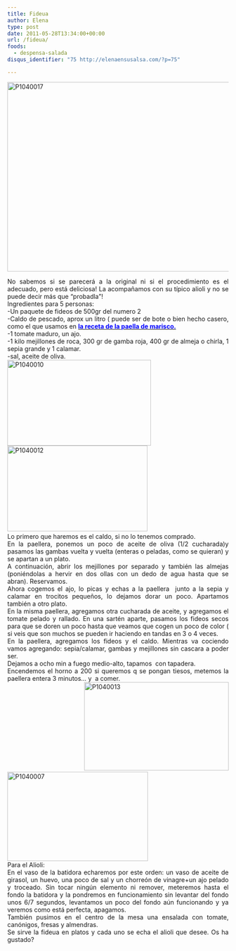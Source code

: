 ```yaml
---
title: Fideua
author: Elena
type: post
date: 2011-05-28T13:34:00+00:00
url: /fideua/
foods:
  - despensa-salada
disqus_identifier: "75 http://elenaensusalsa.com/?p=75"

---
```

[<img alt="P1040017" border="0" height="431" src="http://elenaensusalsa.com/wp-content/uploads/2011/05/P1040017_thumb-25255B8-25255D.jpg" style="border-bottom: 0px; border-left: 0px; border-right: 0px; border-top: 0px; display: block; float: none; margin-left: auto; margin-right: auto;" title="P1040017" width="665" />][1] 

<div align="justify">
  No sabemos si se parecerá a la original ni si el procedimiento es el adecuado, pero está deliciosa! La acompañamos con su típico alioli y no se puede decir más que “probadla”!
</div>

<div align="justify">
  Ingredientes para 5 personas:
</div>

<div align="justify">
  -Un paquete de fideos de 500gr del numero 2<br />-Caldo de pescado, aprox un litro ( puede ser de bote o bien hecho casero, como el que usamos en <a href="http://elenaensusalsa.com/2011/04/10/paella-de-marisco/"><strong><span style="color: blue;">la receta de la paella de marisco.</span></strong></a>&nbsp;
</div>

<div align="justify">
  -1 tomate maduro, un ajo.<br />-1 kilo mejillones de roca, 300 gr de gamba roja, 400 gr de almeja o chirla, 1 sepia grande y 1 calamar.<br />-sal, aceite de oliva.
</div>

<div align="justify">
  <a href="http://elenaensusalsa.com/wp-content/uploads/2011/05/P1040010_thumb-25255B4-25255D.jpg"><img alt="P1040010" border="0" height="195" src="http://elenaensusalsa.com/wp-content/uploads/2011/05/P1040010_thumb-25255B4-25255D.jpg" style="border-bottom: 0px; border-left: 0px; border-right: 0px; border-top: 0px; display: inline;" title="P1040010" width="327" /></a><a href="http://elenaensusalsa.com/wp-content/uploads/2011/05/P1040012_thumb-25255B5-25255D.jpg"><img alt="P1040012" border="0" height="195" src="http://elenaensusalsa.com/wp-content/uploads/2011/05/P1040012_thumb-25255B5-25255D.jpg" style="border-bottom: 0px; border-left: 0px; border-right: 0px; border-top: 0px; display: inline;" title="P1040012" width="319" /></a>&nbsp;&nbsp;&nbsp;
</div>

<div align="justify">
  Lo primero que haremos es el caldo, si no lo tenemos comprado.
</div>

<div align="justify">
  En la paellera, ponemos un poco de aceite de oliva (1/2 cucharada)y pasamos las gambas vuelta y vuelta (enteras o peladas, como se quieran) y se apartan a un plato.<br />A continuación, abrir los mejillones por separado y también las almejas (poniéndolas a hervir en dos ollas con un dedo de agua hasta que se abran). Reservamos.<br />Ahora cogemos el ajo, lo picas y echas a la paellera&nbsp; junto a la sepia y calamar en trocitos pequeños, lo dejamos dorar un poco. Apartamos también a otro plato.<br />En la misma paellera, agregamos otra cucharada de aceite, y agregamos el tomate pelado y rallado. En una sartén aparte, pasamos los fideos secos para que se doren un poco hasta que veamos que cogen un poco de color ( si veis que son muchos se pueden ir haciendo en tandas en 3 o 4 veces.<br />En la paellera, agregamos los fideos y el caldo. Mientras va cociendo vamos agregando: sepia/calamar, gambas y mejillones sin cascara a poder ser.<br />Dejamos a ocho min a fuego medio-alto, tapamos&nbsp; con tapadera.<br />Encendemos el horno a 200 si queremos q se pongan tiesos, metemos la paellera entera 3 minutos… y&nbsp; a comer.
</div>

<div align="justify">
  &nbsp;<a href="http://elenaensusalsa.com/wp-content/uploads/2011/05/P1040013_thumb-25255B8-25255D.jpg"><img alt="P1040013" border="0" height="201" src="http://elenaensusalsa.com/wp-content/uploads/2011/05/P1040013_thumb-25255B8-25255D.jpg" style="border-bottom: 0px; border-left: 0px; border-right: 0px; border-top: 0px; display: inline;" title="P1040013" width="329" /></a> <a href="http://elenaensusalsa.com/wp-content/uploads/2011/05/P1040007_thumb-25255B7-25255D.jpg"><img alt="P1040007" border="0" height="203" src="http://elenaensusalsa.com/wp-content/uploads/2011/05/P1040007_thumb-25255B7-25255D.jpg" style="border-bottom: 0px; border-left: 0px; border-right: 0px; border-top: 0px; display: inline;" title="P1040007" width="320" /></a>
</div>

<div align="justify">
  Para el Alioli:
</div>

<div align="justify">
  En el vaso de la batidora echaremos por este orden: un vaso de aceite de girasol, un huevo, una poco de sal y un chorreón de vinagre+un ajo pelado y troceado. Sin tocar ningún elemento ni remover, meteremos hasta el fondo la batidora y la pondremos en funcionamiento sin levantar del fondo unos 6/7 segundos, levantamos un poco del fondo aún funcionando y ya veremos como está perfecta, apagamos.
</div>

<div align="justify">
  También pusimos en el centro de la mesa una ensalada con tomate, canónigos, fresas y almendras.
</div>

<div align="justify">
  Se sirve la fideua en platos y cada uno se echa el alioli que desee. Os ha gustado?
</div>

 [1]: http://elenaensusalsa.com/wp-content/uploads/2011/05/P1040017_thumb-25255B8-25255D.jpg
